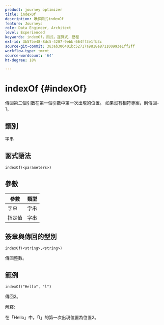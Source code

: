 ```yaml
---
product: journey optimizer
title: indexOf
description: 瞭解函式indexOf
feature: Journeys
role: Data Engineer, Architect
level: Experienced
keywords: indexOf，函式，運算式，歷程
exl-id: 3b57be48-8dc5-4207-9ebb-664ff3e1fb3c
source-git-commit: 383ab306401bc52717a9818e871100993e1ff2ff
workflow-type: tm+mt
source-wordcount: '64'
ht-degree: 18%

---
```


# indexOf {#indexOf}

傳回第二個引數在第一個引數中第一次出現的位置。 如果沒有相符專案，則傳回–1。

## 類別

字串

## 函式語法

`indexOf(<parameters>)`

## 參數

| 參數 | 類型 |
|-----------|------------------|
| 字串 | 字串 |
| 指定值 | 字串 |

## 簽章與傳回的型別

`indexOf(<string>,<string>)`

傳回整數。

## 範例

`indexOf("Hello", "l")`

傳回2。

解釋:

在「Hello」中，「l」的第一次出現位置為位置2。
